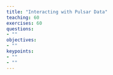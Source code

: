 ```yaml
---
title: "Interacting with Pulsar Data"
teaching: 60
exercises: 60
questions:
- ""
objectives:
- ""
keypoints:
- ""
- ""
---
```

